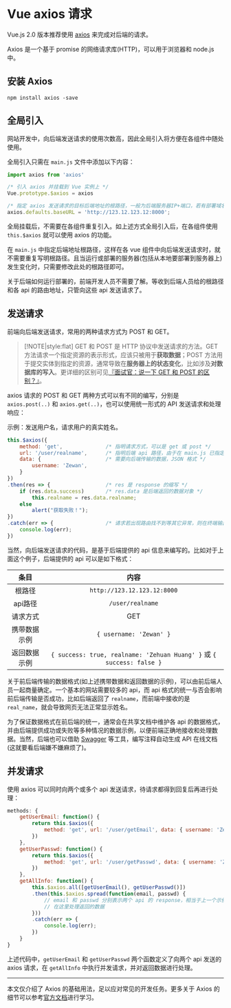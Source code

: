 # Vue axios 请求

Vue.js 2.0 版本推荐使用 <a href="https://axios-http.com/zh/" target="_blank">axios</a> 来完成对后端的请求。

Axios 是一个基于 promise 的网络请求库(HTTP)，可以用于浏览器和 node.js 中。

## 安装 Axios

```shell
npm install axios -save
```

## 全局引入

网站开发中，向后端发送请求的使用次数高，因此全局引入将方便在各组件中随处使用。

全局引入只需在 `main.js` 文件中添加以下内容：

```js
import axios from 'axios'

/* 引入 axios 并挂载到 Vue 实例上 */
Vue.prototype.$axios = axios

/* 指定 axios 发送请求的目标后端地址的根路径，一般为后端服务器IP+端口，若有部署域名则可以是域名地址 */
axios.defaults.baseURL = 'http://123.12.123.12:8000';
```

全局挂载后，不需要在各组件重复引入。如上述方式全局引入后，在各组件使用 `this.$axios` 就可以使用 axios 的功能。

在 `main.js` 中指定后端地址根路径，这样在各 vue 组件中向后端发送请求时，就不需要重复写明根路径。且当运行或部署的服务器(包括从本地要部署到服务器上)发生变化时，只需要修改此处的根路径即可。

关于后端如何运行部署的，前端开发人员不需要了解。等收到后端人员给的根路径和各 api 的路由地址，只管向这些 api 发送请求了。

## 发送请求

前端向后端发送请求，常用的两种请求方式为 POST 和 GET。

> [!NOTE|style:flat]
> GET 和 POST 是 HTTP 协议中发送请求的方法。GET 方法请求一个指定资源的表示形式，应该只被用于**获取数据**；POST 方法用于提交实体到指定的资源，通常导致在**服务器上的状态变化**，比如涉及**对数据库的写入**。更详细的区别可见<a target="_blank" href="https://vue3js.cn/interview/http/GET_POST.html">『面试官：说一下 GET 和 POST 的区别？』</a>。

axios 请求的 POST 和 GET 两种方式可以有不同的编写，分别是 `axios.post(..)` 和 `axios.get(..)`，也可以使用统一形式的 API 发送请求和处理响应：

示例：发送用户名，请求用户的真实姓名。

```js
this.$axios({
    method: 'get',              /* 指明请求方式，可以是 get 或 post */
    url: '/user/realname',      /* 指明后端 api 路径，由于在 main.js 已指定根路径，因此在此处只需写相对路由 */
    data: {                     /* 需要向后端传输的数据，JSON 格式 */
        username: 'Zewan',
    }
})
.then(res => {                  /* res 是 response 的缩写 */
    if (res.data.success)       /* res.data 是后端返回的数据对象 */
        this.realname = res.data.realname;
    else
        alert("获取失败！");
})
.catch(err => {                 /* 请求若出现路由找不到等其它异常，则在终端输出错误信息 */
    console.log(err);
})
```

当然，向后端发送请求的代码，是基于后端提供的 api 信息来编写的。比如对于上面这个例子，后端提供的 api 可以是如下格式：

| 条目 | 内容 |
| :-: | :-: |
| 根路径 | `http://123.12.123.12:8000` |
| api路径 | `/user/realname` |
| 请求方式 | GET |
| 携带数据示例 | `{ username: 'Zewan' }` |
| 返回数据示例 | `{ success: true, realname: 'Zehuan Huang' }` 或 `{ success: false }` |

关于前后端传输的数据格式(如上述携带数据和返回数据的示例)，可以由前后端人员一起商量确定。一个基本的网站需要较多的 api，而 api 格式的统一与否会影响前后端传输是否成功，比如后端返回了 `realname`，而前端中接收的是 `real_name`，就会导致网页无法正常显示姓名。

为了保证数据格式在前后端的统一，通常会在共享文档中维护各 api 的数据格式，并由后端提供成功或失败等多种情况的数据示例，以便前端正确地接收和处理数据。当然，后端也可以借助 <a target="_blank" href="https://swagger.io/">Swagger</a> 等工具，编写注释自动生成 API 在线文档(这就要看后端嫌不嫌麻烦了)。

## 并发请求

使用 axios 可以同时向两个或多个 api 发送请求，待请求都得到回复后再进行处理：

```js
methods: {
    getUserEmail: function() {
        return this.$axios({
            method: 'get', url: '/user/getEmail', data: { username: 'Zewan' }
        })
    },
    getUserPasswd: function() {
        return this.$axios({
            method: 'get', url: '/user/getPasswd', data: { username: 'Zewan' }
        })
    },
    getAllInfo: function() {
        this.$axios.all([getUserEmail(), getUserPasswd()])
        .then(this.$axios.spread(function(email, passwd) {
            // email 和 passwd 分别表示两个 api 的 response，相当于上一个示例的 res
            // 在这里处理返回的数据
        }))
        .catch(err => {
            console.log(err);
        })
    }
}
```

上述代码中，`getUserEmail` 和 `getUserPasswd` 两个函数定义了向两个 api 发送的 axios 请求，在 `getAllInfo` 中执行并发请求，并对返回数据进行处理。

---

本文仅介绍了 Axios 的基础用法，足以应对常见的开发任务。更多关于 Axios 的细节可以参考<a target="_blank" href="https://axios-http.com/zh/docs/intro">官方文档</a>进行学习。

<link rel="stylesheet" href="https://cdn.jsdelivr.net/npm/gitalk@1/dist/gitalk.css">
<script src="https://cdn.jsdelivr.net/npm/gitalk@1/dist/gitalk.min.js"></script>
<div id="gitalk-container"></div>
<script>
  var gitalk = new Gitalk({
    "clientID": "27273cfa4e0ffa52e2ac",
    "clientSecret": "ce2b2e78b2cd9dca945adf4d65a3b99248c7b2c4",
    "repo": "Vuebook",
    "owner": "Super-BUAA-2021",
    "admin": ["Super-BUAA-2021","ZewanHuang"],
    "id": window.location.pathname,      
    "distractionFreeMode": false  
  });
  gitalk.render("gitalk-container");
</script>